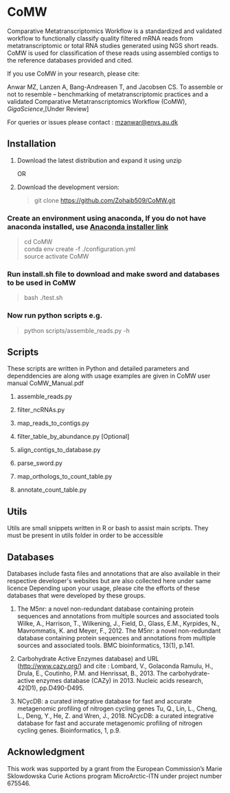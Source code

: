 # CoMW

Comparative Metatranscriptomics Workflow is a standardized and validated workflow to functionally classify quality filtered mRNA reads from metatranscriptomic or total RNA studies generated using NGS short reads. CoMW is used for classification of these reads using assembled contigs to the reference databases provided and cited. 

If you use CoMW in your research, please cite:

Anwar MZ, Lanzen A, Bang-Andreasen T, and Jacobsen CS. To assemble or not to resemble – benchmarking of metatranscriptomic practices and a validated Comparative Metatranscriptomics Workflow (CoMW), _GigaScience_,[Under Review]


For queries or issues please contact : mzanwar@envs.au.dk

## Installation

1. Download the latest distribution and expand it using unzip

	OR 

2. Download the development version:
   > git clone https://github.com/Zohaib509/CoMW.git

### Create an environment using anaconda, If you do not have anaconda installed, use [Anaconda installer link](https://docs.anaconda.com/anaconda/install/linux/)
> cd CoMW <br />
> conda env create -f ./configuration.yml <br />
> source activate CoMW<br />

### Run install.sh file to download and make sword and databases to be used in CoMW
> bash ./test.sh

### Now run python scripts e.g.
> python scripts/assemble_reads.py -h 

## Scripts

These scripts are written in Python and detailed parameters and dependdencies are along with usage examples are given in CoMW user manual CoMW_Manual.pdf

1. assemble_reads.py

2. filter_ncRNAs.py

3. map_reads_to_contigs.py

4. filter_table_by_abundance.py [Optional]

5. align_contigs_to_database.py

6. parse_sword.py

7. map_orthologs_to_count_table.py

8. annotate_count_table.py


## Utils

Utils are small snippets written in R or bash to assist main scripts.
They must be present in utils folder in order to be accessible


## Databases 

Databases include fasta files and annotations that are also available in their respective developer's websites but are also collected here under same licence
Depending upon your usage, please cite the efforts of these databases that were developed by these groups.

1. The M5nr: a novel non-redundant database containing protein sequences and annotations from multiple sources and associated tools
Wilke, A., Harrison, T., Wilkening, J., Field, D., Glass, E.M., Kyrpides, N., Mavrommatis, K. and Meyer, F., 2012. The M5nr: a novel non-redundant database containing protein sequences and annotations from multiple sources and associated tools. BMC bioinformatics, 13(1), p.141.


2. Carbohydrate Active Enzymes database) and URL (http://www.cazy.org/) and cite :
Lombard, V., Golaconda Ramulu, H., Drula, E., Coutinho, P.M. and Henrissat, B., 2013. The carbohydrate-active enzymes database (CAZy) in 2013. Nucleic acids research, 42(D1), pp.D490-D495. 


3. NCycDB: a curated integrative database for fast and accurate metagenomic profiling of nitrogen cycling genes
Tu, Q., Lin, L., Cheng, L., Deng, Y., He, Z. and Wren, J., 2018. NCycDB: a curated integrative database for fast and accurate metagenomic profiling of nitrogen cycling genes. Bioinformatics, 1, p.9.


## Acknowledgment

This work was supported by a grant from the European Commission’s Marie Sklowdowska Curie Actions program MicroArctic-ITN under project number 675546.

